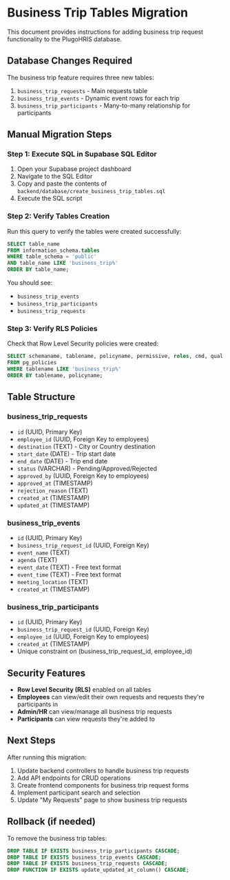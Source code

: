 # Business Trip Tables Migration

This document provides instructions for adding business trip request functionality to the PlugoHRIS database.

## Database Changes Required

The business trip feature requires three new tables:
1. `business_trip_requests` - Main requests table
2. `business_trip_events` - Dynamic event rows for each trip
3. `business_trip_participants` - Many-to-many relationship for participants

## Manual Migration Steps

### Step 1: Execute SQL in Supabase SQL Editor

1. Open your Supabase project dashboard
2. Navigate to the SQL Editor
3. Copy and paste the contents of `backend/database/create_business_trip_tables.sql`
4. Execute the SQL script

### Step 2: Verify Tables Creation

Run this query to verify the tables were created successfully:

```sql
SELECT table_name 
FROM information_schema.tables 
WHERE table_schema = 'public' 
AND table_name LIKE 'business_trip%'
ORDER BY table_name;
```

You should see:
- `business_trip_events`
- `business_trip_participants` 
- `business_trip_requests`

### Step 3: Verify RLS Policies

Check that Row Level Security policies were created:

```sql
SELECT schemaname, tablename, policyname, permissive, roles, cmd, qual
FROM pg_policies 
WHERE tablename LIKE 'business_trip%'
ORDER BY tablename, policyname;
```

## Table Structure

### business_trip_requests
- `id` (UUID, Primary Key)
- `employee_id` (UUID, Foreign Key to employees)
- `destination` (TEXT) - City or Country destination
- `start_date` (DATE) - Trip start date
- `end_date` (DATE) - Trip end date
- `status` (VARCHAR) - Pending/Approved/Rejected
- `approved_by` (UUID, Foreign Key to employees)
- `approved_at` (TIMESTAMP)
- `rejection_reason` (TEXT)
- `created_at` (TIMESTAMP)
- `updated_at` (TIMESTAMP)

### business_trip_events
- `id` (UUID, Primary Key)
- `business_trip_request_id` (UUID, Foreign Key)
- `event_name` (TEXT)
- `agenda` (TEXT)
- `event_date` (TEXT) - Free text format
- `event_time` (TEXT) - Free text format
- `meeting_location` (TEXT)
- `created_at` (TIMESTAMP)

### business_trip_participants
- `id` (UUID, Primary Key)
- `business_trip_request_id` (UUID, Foreign Key)
- `employee_id` (UUID, Foreign Key to employees)
- `created_at` (TIMESTAMP)
- Unique constraint on (business_trip_request_id, employee_id)

## Security Features

- **Row Level Security (RLS)** enabled on all tables
- **Employees** can view/edit their own requests and requests they're participants in
- **Admin/HR** can view/manage all business trip requests
- **Participants** can view requests they're added to

## Next Steps

After running this migration:
1. Update backend controllers to handle business trip requests
2. Add API endpoints for CRUD operations
3. Create frontend components for business trip request forms
4. Implement participant search and selection
5. Update "My Requests" page to show business trip requests

## Rollback (if needed)

To remove the business trip tables:

```sql
DROP TABLE IF EXISTS business_trip_participants CASCADE;
DROP TABLE IF EXISTS business_trip_events CASCADE;
DROP TABLE IF EXISTS business_trip_requests CASCADE;
DROP FUNCTION IF EXISTS update_updated_at_column() CASCADE;
```